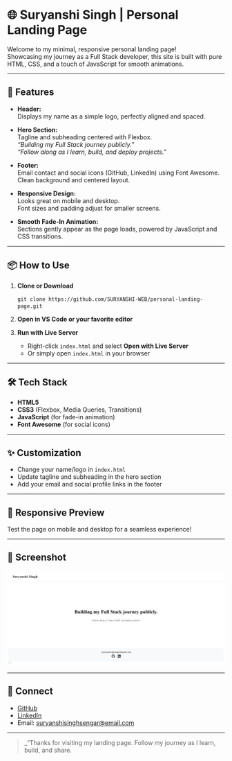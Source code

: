 # 🌐 Suryanshi Singh | Personal Landing Page

Welcome to my minimal, responsive personal landing page!  
Showcasing my journey as a Full Stack developer, this site is built with pure HTML, CSS, and a touch of JavaScript for smooth animations.

---

## 🚀 Features

- **Header:**  
  Displays my name as a simple logo, perfectly aligned and spaced.

- **Hero Section:**  
  Tagline and subheading centered with Flexbox.  
  _“Building my Full Stack journey publicly.”_  
  _“Follow along as I learn, build, and deploy projects.”_

- **Footer:**  
  Email contact and social icons (GitHub, LinkedIn) using Font Awesome.  
  Clean background and centered layout.

- **Responsive Design:**  
  Looks great on mobile and desktop.  
  Font sizes and padding adjust for smaller screens.

- **Smooth Fade-In Animation:**  
  Sections gently appear as the page loads, powered by JavaScript and CSS transitions.

---

## 📦 How to Use

1. **Clone or Download**  
   ```
   git clone https://github.com/SURYANSHI-WEB/personal-landing-page.git
   ```

2. **Open in VS Code or your favorite editor**

3. **Run with Live Server**  
   - Right-click `index.html` and select **Open with Live Server**  
   - Or simply open `index.html` in your browser

---

## 🛠️ Tech Stack

- **HTML5**
- **CSS3** (Flexbox, Media Queries, Transitions)
- **JavaScript** (for fade-in animation)
- **Font Awesome** (for social icons)

---

## ✨ Customization

- Change your name/logo in `index.html`
- Update tagline and subheading in the hero section
- Add your email and social profile links in the footer

---

## 📱 Responsive Preview

Test the page on mobile and desktop for a seamless experience!

---

## 🎨 Screenshot

![Landing Page Screenshot](screenshot.png)

---

## 🤝 Connect

- [GitHub](https://github.com/SURYANSHI-WEB)
- [LinkedIn](https://linkedin.com/in/suryanshi-singh-sengar)
- Email: suryanshisinghsengar@email.com

---

> _“Thanks for visiting my landing page. Follow my journey as I learn, build, and share.
